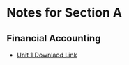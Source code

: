# Notes for Section A 

## Financial Accounting
- [Unit 1 Downlaod Link](https://drive.google.com/file/d/13C28fPT5cMlPFvLGsFHzXlVgW9orDMNk/view?usp=drive_link)